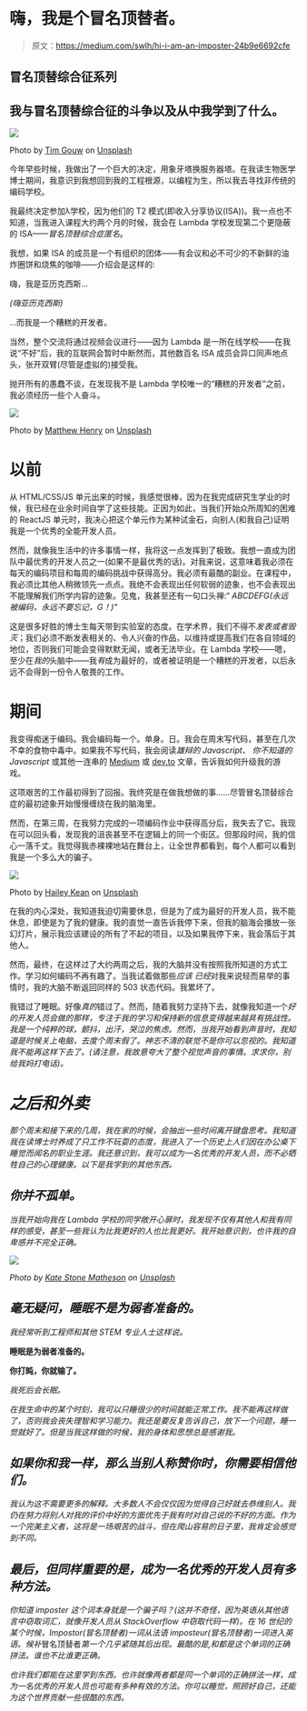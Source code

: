 # 嗨，我是个冒名顶替者。

> 原文：<https://medium.com/swlh/hi-i-am-an-imposter-24b9e6692cfe>

## 冒名顶替综合征系列

## 我与冒名顶替综合征的斗争以及从中我学到了什么。

![](img/b7cefd44f81377a8359e542bfa59c40c.png)

Photo by [Tim Gouw](https://unsplash.com/@punttim?utm_source=medium&utm_medium=referral) on [Unsplash](https://unsplash.com?utm_source=medium&utm_medium=referral)

今年早些时候，我做出了一个巨大的决定，用象牙塔换服务器塔。在我读生物医学博士期间，我意识到我想回到我的工程根源，以编程为生，所以我去寻找非传统的编码学校。

我最终决定参加λ学校，因为他们的 T2 模式(即收入分享协议(ISA))。我一点也不知道，当我进入课程大约两个月的时候，我会在 Lambda 学校发现第二个更隐蔽的 ISA——*冒名顶替综合症匿名*。

我想，如果 ISA 的成员是一个有组织的团体——有会议和必不可少的不新鲜的油炸圈饼和烧焦的咖啡——介绍会是这样的:

嗨，我是亚历克西斯…

*(嗨亚历克西斯)*

…而我是一个糟糕的开发者。

当然，整个交流将通过视频会议进行——因为 Lambda 是一所在线学校——在我说“不好”后，我的互联网会暂时中断然而，其他数百名 ISA 成员会异口同声地点头，张开双臂(尽管是虚拟的)接受我。

抛开所有的愚蠢不谈，在发现我不是 Lambda 学校唯一的“糟糕的开发者”之前，我必须经历一些个人奋斗。

![](img/136e3d352a927f621a8f2f4b492a07e4.png)

Photo by [Matthew Henry](https://unsplash.com/@matthewhenry?utm_source=medium&utm_medium=referral) on [Unsplash](https://unsplash.com?utm_source=medium&utm_medium=referral)

# 以前

从 HTML/CSS/JS 单元出来的时候，我感觉很棒，因为在我完成研究生学业的时候，我已经在业余时间自学了这些技能。正因为如此，当我们开始众所周知的困难的 ReactJS 单元时，我决心把这个单元作为某种试金石，向别人(和我自己)证明我是一个优秀的全能开发人员。

然而，就像我生活中的许多事情一样，我将这一点发挥到了极致。我想一直成为团队中最优秀的开发人员之一(如果不是最优秀的话)。对我来说，这意味着我必须在每天的编码项目和每周的编码挑战中获得高分。我必须有最酷的副业。在课程中，我必须比其他人稍微领先一点点。我绝不会表现出任何软弱的迹象，也不会表现出不能理解我们所学内容的迹象。见鬼，我甚至还有一句口头禅:“ *ABCDEFG(永远被编码，永远不要忘记，G！)"*

这是很多好胜的博士生每天带到实验室的态度。在学术界，我们不得不*发表或者毁灭*；我们必须不断发表相关的、令人兴奋的作品，以维持或提高我们在各自领域的地位，否则我们可能会变得默默无闻，或者无法毕业。在 Lambda 学校——嗯，至少在*我的*头脑中——我*有*成为最好的，或者被证明是一个糟糕的开发者，以后永远不会得到一份令人敬畏的工作。

# 期间

我变得痴迷于编码。我会编码每一个。单身。日。我会在周末写代码，甚至在几次不幸的食物中毒中。如果我不写代码，我会阅读*雄辩的 Javascript、* *你不知道的 Javascript* 或其他一连串的 [Medium](/) 或 [dev.to](https://dev.to/) 文章，告诉我如何升级我的游戏。

这项艰苦的工作最初得到了回报。我终究是在做我想做的事……尽管冒名顶替综合症的最初迹象开始慢慢缠绕在我的脑海里。

然而，在第三周，在我努力完成的一项编码作业中获得高分后，我失去了它。我现在可以回头看，发现我的沮丧甚至不在逻辑上的同一个街区。但那段时间，我的信心一落千丈。我觉得我赤裸裸地站在舞台上，让全世界都看到，每个人都可以看到我是一个多么大的骗子。

![](img/b429cad9a67474fec2e1166ce1dce3b8.png)

Photo by [Hailey Kean](https://unsplash.com/@keaneyefoto?utm_source=medium&utm_medium=referral) on [Unsplash](https://unsplash.com?utm_source=medium&utm_medium=referral)

在我的内心深处，我知道我迫切需要休息，但是为了成为最好的开发人员，我不能休息，即使是为了我的健康。我的直觉一直告诉我停下来，但我的脑海会播放一张幻灯片，展示我应该建设的所有了不起的项目，以及如果我停下来，我会落后于其他人。

然而，最终，在这样过了大约两周之后，我的大脑并没有按照我所知道的方式工作。学习如何编码不再有趣了。当我试着做那些*应该* *已经*对我来说轻而易举的事情时，我的大脑不断返回同样的 503 状态代码。我累坏了。

我错过了睡眠。好像*真的*错过了。然而，随着我努力坚持下去，就像我知道一个*好的开发人员会做的那样，专注于我的学习和保持新的信息变得越来越具有挑战性。我是一个纯粹的球，颤抖，出汗，哭泣的焦虑。然而，当我开始看到声音时，我知道是时候关上电脑，去度个周末假了。神志不清的联觉不是你可以忽视的。我知道我不能再这样下去了。(请注意，我故意夸大了整个视觉声音的事情。求求你，别给我妈打电话)。*

# *之后和外卖*

*那个周末和接下来的几周，我在家的时候，会抽出一些时间离开键盘思考。我知道我在读博士时养成了只工作不玩耍的态度，我进入了一个历史上人们因在办公桌下睡觉而闻名的职业生涯。我还意识到，我可以成为一名优秀的开发人员，而不必牺牲自己的心理健康。以下是我学到的其他东西。*

## *你并不孤单。*

*当我开始向我在 Lambda 学校的同学敞开心扉时，我发现不仅有其他人和我有同样的感受，甚至一些我认为比我更好的人也比我更好。我开始意识到，也许我的自卑感并不完全正确。*

*![](img/72db124e85acbf220af21d9494a92e26.png)*

*Photo by [Kate Stone Matheson](https://unsplash.com/@kstonematheson?utm_source=medium&utm_medium=referral) on [Unsplash](https://unsplash.com?utm_source=medium&utm_medium=referral)*

## *毫无疑问，睡眠不是为弱者准备的。*

*我经常听到工程师和其他 STEM 专业人士这样说。*

**睡眠是为弱者准备的。**

**你打盹，你就输了。**

*我死后会长眠。*

*在我生命中的某个时刻，我可以只睡很少的时间就能正常工作。我不能再这样做了，否则我会丧失理智和学习能力。我还是要反复告诉自己，放下一个问题，睡一觉就好了。但是当我这样做的时候，我的身体和思想总是感谢我。*

## *如果你和我一样，那么当别人称赞你时，你需要相信他们。*

*我认为这不需要更多的解释。大多数人不会仅仅因为觉得自己好就去恭维别人。我仍在努力将别人对我的评价中好的方面优先于我有时对自己说的不好的方面。作为一个完美主义者，这将是一场艰苦的战斗，但在爬山容易的日子里，我肯定会感觉到不同。*

## *最后，但同样重要的是，成为一名优秀的开发人员有多种方法。*

*你知道 imposter 这个词本身就是一个骗子吗？(这并不奇怪，因为英语从其他语言中窃取词汇，就像开发人员从 StackOverflow 中窃取代码一样)。在 16 世纪的某个时候，Impostor(冒名顶替者)一词从法语 imposteur(冒名顶替者)一词进入英语。候补*冒名顶替者*第一个几乎紧随其后出现。最酷的是,*和*都是这个单词的正确拼法。谁也不比谁更正确。*

*也许我们都能在这里学到东西。也许就像两者都是同一个单词的正确拼法一样，成为一名优秀的开发人员也可能有多种有效的方法。你可以睡觉，照顾好自己，还能为这个世界贡献一些很酷的东西。*